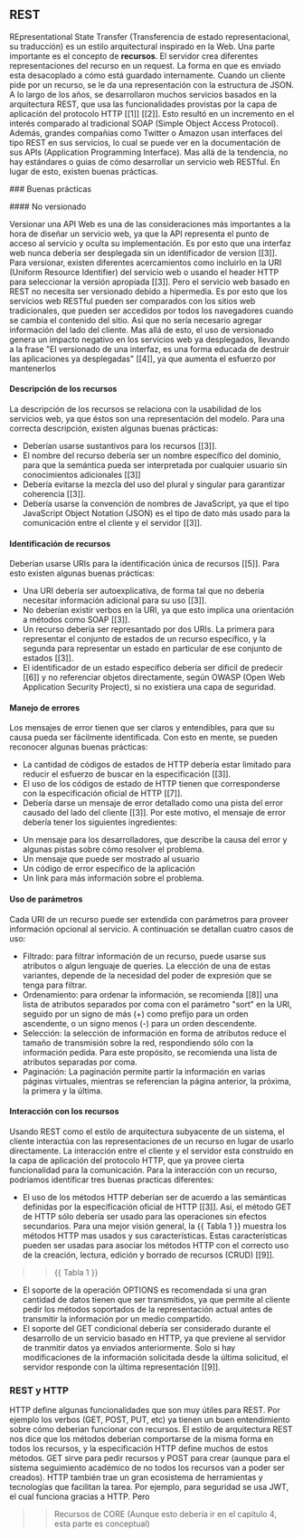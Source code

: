 ## REST

REpresentational State Transfer (Transferencia de estado representacional, su traducción) es un estilo arquitectural inspirado en la Web. 
Una parte importante es el concepto de **recursos**. 
El servidor crea diferentes representaciones del recurso en un request. La forma en que es enviado esta desacoplado a cómo está guardado internamente. Cuando un cliente pide por un recurso, se le da una representación con la estructura de JSON.
A lo largo de los años, se desarrollaron muchos servicios basados en la arquitectura REST, que usa las funcionalidades provistas por la capa de aplicación del protocolo HTTP [[1]] [[2]]. Esto resultó en un incremento en el interés comparado al tradicional SOAP (Simple Object Access Protocol). Además, grandes compañías como Twitter o Amazon usan interfaces del tipo REST en sus servicios, lo cual se puede ver en la documentación de sus APIs (Application Programming Interface).
Mas allá de la tendencia, no hay estándares o guias de cómo desarrollar un servicio web RESTful. En lugar de esto, existen buenas prácticas.


### Buenas prácticas

#### No versionado

Versionar una API Web es una de las consideraciones más importantes a la hora de diseñar un servicio web, ya que la API representa el punto de acceso al servicio y oculta su implementación. Es por esto que una interfaz web nunca deberia ser desplegada sin un identificador de version [[3]]. Para versionar, existen diferentes acercamientos como incluirlo en la URI (Uniform Resource Identifier) del servicio web o usando el header HTTP para seleccionar la versión apropiada [[3]]. Pero el servicio web basado en REST no necesita ser versionado debido a hipermedia. Es por esto que los servicios web RESTful pueden ser comparados con los sitios web tradicionales, que pueden ser accedidos por todos los navegadores cuando se cambia el contenido del sitio. Asi que no sería necesario agregar información del lado del cliente.
Mas allá de esto, el uso de versionado genera un impacto negativo en los servicios web ya desplegados, llevando a la frase "El versionado de una interfaz, es una forma educada de destruir las aplicaciones ya desplegadas" [[4]], ya que aumenta el esfuerzo por mantenerlos


#### Descripción de los recursos

La descripción de los recursos se relaciona con la usabilidad de los servicios web, ya que éstos son una representación del modelo. Para una correcta descripción, existen algunas buenas prácticas:
- Deberían usarse sustantivos para los recursos [[3]].
- El nombre del recurso debería ser un nombre específico del dominio, para que la semántica pueda ser interpretada por cualquier usuario sin conocimientos adicionales [[3]]
- Debería evitarse la mezcla del uso del plural y singular para garantizar coherencia [[3]].
- Debería usarse la convención de nombres de JavaScript, ya que el tipo JavaScript Object Notation (JSON) es el tipo de dato más usado para la comunicación entre el cliente y el servidor [[3]].

#### Identificación de recursos

Deberían usarse URIs para la identificación única de recursos [[5]]. Para esto existen algunas buenas prácticas:
- Una URI debería ser autoexplicativa, de forma tal que no debería necesitar información adicional para su uso [[3]].
- No deberían existir verbos en la URI, ya que esto implica una orientación a métodos como SOAP [[3]].
- Un recurso debería ser represantado por dos URIs. La primera para representar el conjunto de estados de un recurso específico, y la segunda para representar un estado en particular de ese conjunto de estados [[3]].
- El identificador de un estado específico debería ser dificil de predecir [[6]] y no referenciar objetos directamente, según OWASP (Open Web Application Security Project), si no existiera una capa de seguridad.


#### Manejo de errores
Los mensajes de error tienen que ser claros y entendibles, para que su causa pueda ser fácilmente identificada. Con esto en mente, se pueden reconocer algunas buenas prácticas:
- La cantidad de códigos de estados de HTTP debería estar limitado para reducir el esfuerzo de buscar en la especificación [[3]].
- El uso de los códigos de estado de HTTP tienen que corresponderse con la especificación oficial de HTTP [[7]].
- Debería darse un mensaje de error detallado como una pista del error causado del lado del cliente [[3]]. Por este motivo, el mensaje de error debería tener los siguientes ingredientes:
* Un mensaje para los desarrolladores, que describe la causa del error y algunas pistas sobre cómo resolver el problema.
* Un mensaje que puede ser mostrado al usuario
* Un código de error específico de la aplicación
* Un link para más información sobre el problema.

#### Uso de parámetros

Cada URI de un recurso puede ser extendida con parámetros para proveer información opcional al servicio. A continuación se detallan cuatro casos de uso:
- Filtrado: para filtrar información de un recurso, puede usarse sus atributos o algun lenguaje de queries. La elección de una de estas variantes, depende de la necesidad del poder de expresión que se tenga para filtrar. 
- Ordenamiento: para ordenar la información, se recomienda [[8]] una lista de atributos separados por coma con el parámetro "sort" en la URI, seguido por un signo de más (+) como prefijo para un orden ascendente, o un signo menos (-) para un orden descendente.
- Selección: la selección de información en forma de atributos reduce el tamaño de transmisión sobre la red, respondiendo sólo con la información pedida. Para este propósito, se recomienda una lista de atributos separadas por coma.
- Paginación: La paginación permite partir la información en varias páginas virtuales, mientras se referencian la página anterior, la próxima, la primera y la última. 

#### Interacción con los recursos

Usando REST como el estilo de arquitectura subyacente de un sistema, el cliente interactúa con las representaciones de un recurso en lugar de usarlo directamente. La interacción entre el cliente y el servidor esta construido en la capa de aplicación del protocolo HTTP, que ya provee cierta funcionalidad para la comunicación. Para la interacción con un recurso, podriamos identificar tres buenas practicas diferentes:
- El uso de los métodos HTTP deberían ser de acuerdo a las semánticas definidas por la especificación oficial de HTTP [[3]]. Así, el método GET de HTTP sólo debería ser usado para las operaciones sin efectos secundarios. Para una mejor visión general, la {{ Tabla 1 }} muestra los métodos HTTP mas usados y sus características. Estas características pueden ser usadas para asociar los métodos HTTP con el correcto uso de la creación, lectura, edición y borrado de recursos (CRUD) [[9]].

>> {{ Tabla 1 }}

- El soporte de la operación OPTIONS es recomendada si una gran cantidad de datos tienen que ser transmitidos, ya que permite al cliente pedir los métodos soportados de la representación actual antes de transmitir la información por un medio compartido. 
- El soporte del GET condicional debería ser considerado durante el desarrollo de un servicio basado en HTTP, ya que previene al servidor de tranmitir datos ya enviados anteriormente. Solo si hay modificaciones de la información solicitada desde la última solicitud, el servidor responde con la última representación [[9]].


### REST y HTTP
HTTP define algunas funcionalidades que son muy útiles para REST. Por ejemplo los verbos (GET, POST, PUT, etc) ya tienen un buen entendimiento sobre cómo deberian funcionar con recursos. El estilo de arquitectura REST nos dice que los métodos deberian comportarse de la misma forma en todos los recursos, y la especificación HTTP define muchos de estos métodos. 
GET sirve para pedir recursos y POST para crear (aunque para el sistema seguimiento académico de no todos los recursos van a poder ser creados).
HTTP también trae un gran ecosistema de herramientas y tecnologías que facilitan la tarea. Por ejemplo, para seguridad se usa JWT, el cual funciona gracias a HTTP. Pero


>> Recursos de CORE (Aunque esto debería ir en el capitulo 4, esta parte es conceptual)

